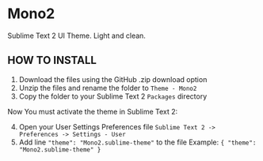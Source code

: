 Mono2
=====

Sublime Text 2 UI Theme. Light and clean.

## HOW TO INSTALL
1. Download the files using the GitHub .zip download option
2. Unzip the files and rename the folder to `Theme - Mono2`
3. Copy the folder to your Sublime Text 2 `Packages` directory

Now You must activate the theme in Sublime Text 2:

4. Open your User Settings Preferences file `Sublime Text 2 -> Preferences -> Settings - User`
5. Add line `"theme": "Mono2.sublime-theme"` to the file
Example:
`{
    "theme": "Mono2.sublime-theme"
}`